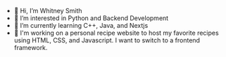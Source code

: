 - 👋 Hi, I’m Whitney Smith
- 👀 I’m interested in Python and Backend Development
- 🌱 I’m currently learning C++, Java, and Nextjs
- 💞️ I'm working on a personal recipe website to host my favorite recipes using HTML, CSS, and Javascript. I want to switch to a frontend framework.

<!---
whitneyjsmith/whitneyjsmith is a ✨ special ✨ repository because its `README.md` (this file) appears on your GitHub profile.
You can click the Preview link to take a look at your changes.
--->
